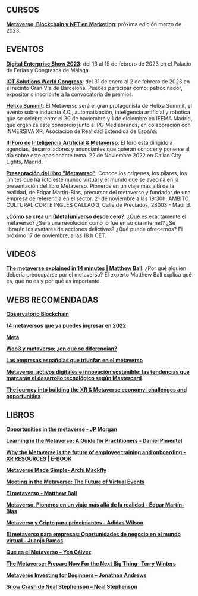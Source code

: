 ## CURSOS
[**Metaverso, Blockchain y NFT en Marketing**](https://skiller.education/curso-de-metaverso-blockchain-nft/): próxima edición marzo de 2023.

## EVENTOS

[**Digital Enterprise Show 2023**](https://www.des-show.com/): del 13 al 15 de febrero de 2023 en el Palacio de Ferias y Congresos de Málaga.

[**IOT Solutions World Congress**](https://www.iotsworldcongress.com/): del 31 de enero al 2 de febrero de 2023 en el recinto Gran Vía de Barcelona. Puedes participar como: patrocinador, expositor o inscribirte a la convocatoria de premios.

[**Helixa Summit**](https://www.ifema.es/helixa/summit): El Metaverso será el gran protagonista de Helixa Summit, el evento sobre industria 4.0., automatización, inteligencia artificial y robótica que se celebra entre el 30 de noviembre y 1 de diciembre en IFEMA Madrid, que organiza este consorcio junto a IPG Mediabrands, en colaboración con INMERSIVA XR, Asociación de Realidad Extendida de España.

[**III Foro de Inteligencia Artificial & Metaverso**](https://lapublicidad.net/forointeligenciaartificial/): El foro está dirigido a agencias, desarrolladores y anunciantes que quieran conocer y ponerse al día sobre este apasionante tema. 22 de Noviembre 2022 en Callao City Lights, Madrid.

[**Presentación del libro "Metaverso"**](https://www.eventbrite.es/e/entradas-metaverso-un-viaje-mas-alla-de-la-realidad-444557010987?aff=ebdssbdestsearch): Conoce los orígenes, los pilares, los límites que ha roto este mundo virtual y el mundo que se avecina en la presentación del libro Metaverso. Pioneros en un viaje más allá de la realidad, de Edgar Martín-Blas, precursor del metaverso y fundador de una empresa de referencia en el sector. 21 de noviembre a las 19:30h. AMBITO CULTURAL CORTE INGLES CALLAO 3, Calle de Preciados, 28003 - Madrid.

[**¿Cómo se crea un (Meta)universo desde cero?**](https://becarios.fundacionlacaixa.org/es/web/guest/actividades/como-se-crea-un-meta-universo-desde-cero-?utm_source=ig&utm_medium=cpc&utm_campaign=plan-editorial&utm_content=plan-editorial-becarios&utm_term=712566&fbclid=PAAaZXP_FtKlgOHMN918HPrnLee09AP6weCu1xImbK53mbBRFosSr3YUnGXbw&external_browser_redirect=true): ¿Qué es exactamente el metaverso? ¿Será una revolución como lo fue en su día internet? ¿Se librarán los avatares de acciones delictivas? ¿Qué puede ofrecernos? El próximo 17 de noviembre, a las 18 h CET.

## VIDEOS

[**The metaverse explained in 14 minutes | Matthew Ball**](https://www.youtube.com/watch?v=4S-4mTvK4cI): ¿Por qué alguien debería preocuparse por el metaverso? El experto Matthew Ball explica qué es, qué no es y por qué es importante.

## WEBS RECOMENDADAS

[**Observatorio Blockchain**](https://observatorioblockchain.com/)

[**14 metaversos que ya puedes ingresar en 2022**](https://geekflare.com/es/metaverse-platforms/)

[**Meta**](https://about.meta.com/es/meta/)

[**Web3 y metaverso: ¿en qué se diferencian?**](https://www.santander.com/es/stories/web3-vs-metaverso)

[**Las empresas españolas que triunfan en el metaverso**](https://forbes.es/empresas/186259/las-empresas-espanolas-que-triunfan-en-el-metaverso/)

[**Metaverso, activos digitales e innovación sostenible: las tendencias que marcarán el desarrollo tecnológico según Mastercard**](https://www.mastercard.com/news/europe/es-es/noticias/notas-de-prensa/es-es/2022/octubre/metaverso-activos-digitales-e-innovacion-sostenible-las-tendencias-que-marcaran-el-desarrollo-tecnologico-segun-mastercard/)

[**The journey into building the XR & Metaverse economy: challenges and opportunities**](https://www.marketinginsiderreview.com/dtt-data-retos-economia-metaverso-evento-fyuz-2022/)

## LIBROS

[**Opportunities in the metaverse - JP Morgan**](https://www.jpmorgan.com/content/dam/jpm/treasury-services/documents/opportunities-in-the-metaverse.pdf)

[**Learning in the Metaverse: A Guide for Practitioners - Daniel Pimentel**](https://www.researchgate.net/publication/360851863_Learning_in_the_Metaverse_A_Guide_for_Practitioners)

[**Why the Metaverse is the future of employee training and onboarding - XR RESOURCES | E-BOOK**](https://synergyxr.com/wp-content/uploads/2022/08/why-the-metaverse-is-the-future-of-employee-training.pdf)

[**Metaverse Made Simple- Archi Mackfly**](https://www.free-ebooks.net/business/Metaverse-Made-Simple)

[**Meeting in the Metaverse: The Future of Virtual Events**](https://www.breakroom.net/metaverse-events-ebook-landing-page)

[**El metaverso - Matthew Ball**](https://planetadelibroscom.cdnstatics2.com/libros_contenido_extra/52/51304_El_Metaverso.pdf)

[**Metaverso. Pioneros en un viaje más allá de la realidad - Edgar Martín-Blas**](https://books.google.es/books?id=BZ55EAAAQBAJ&pg=PT12&dq=Metaverso&hl=es&sa=X&ved=2ahUKEwiHgdXJtID7AhUPkBoKHfxxCCEQ6AF6BAgGEAI#v=onepage&q=Metaverso&f=false)

[**Metaverso y Cripto para principiantes - Adidas Wilson**](https://books.google.es/books?id=qlmIEAAAQBAJ&pg=PT33&dq=Metaverso&hl=es&sa=X&ved=2ahUKEwiHgdXJtID7AhUPkBoKHfxxCCEQ6AF6BAgJEAI#v=onepage&q=Metaverso&f=false)

[**El metaverso para empresas: Oportunidades de negocio en el mundo virtual - Juanjo Ramos**](https://books.google.es/books?id=N7V3EAAAQBAJ&pg=PT11&dq=Metaverso&hl=es&sa=X&ved=2ahUKEwiHgdXJtID7AhUPkBoKHfxxCCEQ6AF6BAgEEAI#v=onepage&q=Metaverso&f=false)

[**Qué es el Metaverso – Yen Gálvez**](https://www.amazon.es/dp/B09T63TDRN/?tag=insiderpickss-21&ga=insiderpicks)

[**The Metaverse: Prepare Now For the Next Big Thing- Terry Winters**](https://www.amazon.es/dp/B09DMRF373/?tag=insiderpickss-21&ga=insiderpicks)

[**Metaverse Investing for Beginners – Jonathan Andrews**](https://www.amazon.es/dp/B09WWCC59K/?tag=insiderpickss-21&ga=insiderpicks)

[**Snow Crash de Neal Stephenson – Neal Stephenson**](https://www.amazon.es/Snow-Crash-Neal-Stephenson/dp/0241953189?tag=insiderpickss-21&ga=insiderpicks)
